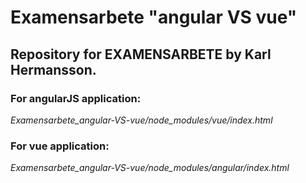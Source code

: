 # Examensarbete "angular VS vue"

## Repository for EXAMENSARBETE by Karl Hermansson.


### For angularJS application:
_Examensarbete_angular-VS-vue/node_modules/vue/index.html_


### For vue application:
_Examensarbete_angular-VS-vue/node_modules/angular/index.html_
